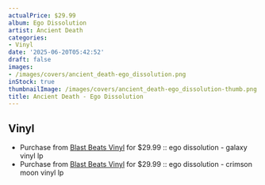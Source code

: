 ```yaml
---
actualPrice: $29.99
album: Ego Dissolution
artist: Ancient Death
categories:
- Vinyl
date: '2025-06-20T05:42:52'
draft: false
images:
- /images/covers/ancient_death-ego_dissolution.png
inStock: true
thumbnailImage: /images/covers/ancient_death-ego_dissolution-thumb.png
title: Ancient Death - Ego Dissolution
---
```


## Vinyl
* Purchase from [Blast Beats Vinyl](https://blastbeatsvinyl.com/products/ancient-death-ego-dissolution-galaxy-vinyl-lp) for $29.99 :: ego dissolution - galaxy vinyl lp
* Purchase from [Blast Beats Vinyl](https://blastbeatsvinyl.com/products/ancient-death-ego-dissolution-crimson-moon-vinyl-lp) for $29.99 :: ego dissolution - crimson moon vinyl lp
